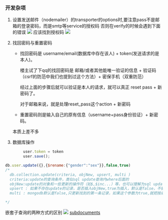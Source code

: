 ### 开发杂项

1. 设置发送邮件（nodemailer）的transporter的options时,要注意pass不是邮箱的登录密码，而是smtp等service的授权码
否则在verify的时候会遇到下面的错误
![](http://p1.bpimg.com/567571/4cfe280cd10674fe.png)
应该找到授权码
![](http://p1.bqimg.com/567571/3d57d97e8d768bd0.png)

2. 找回密码与重置密码

    - 找回密码是 username/email(数据库中存在该人) + token(发送请求的是本人)。

        楼主试了下qq的找回密码是 邮箱/或者其他能唯一验证的信息 + 验证码（csrf的防范中我们也提到过这个方法）+ 密保手机（双重防范）

        经过上面的步骤后就可以验证是本人的请求，就可以真正 reset pass + 新密码了。
    
        对于邮箱来说，就是处理reset_pass这个action + 新密码
    
    - 重置密码则是输入自己的原有信息（username+pass身份验证）+ 新密码。
    
    本质上差不多
    
3. 数据库操作

```javascript
        user.token = token
        user.save();    

db.user.update({},{$rename:{"gender":"sex"}},false,true)
/*
  db.collection.update(criteria, objNew, upsert, multi )
  criteria:update的查询条件，类似sql update查询内where后面的
  objNew:update的对象和一些更新的操作符（如$,$inc...）等，也可以理解为sql update查询内set后面的。
  upsert : 如果不存在update的记录，是否插入objNew,true为插入，默认是false，不插入。
  multi : mongodb默认是false,只更新找到的第一条记录，如果这个参数为true,就把按条件查出来多条记录全部更新。

*/
```
嵌套子查询的两种方式的区别
![](http://i1.piimg.com/567571/85bd5bdb3a26be3b.png)
[subdocuments](https://docs.mongodb.com/v2.2/core/read-operations/#subdocuments)

    
    